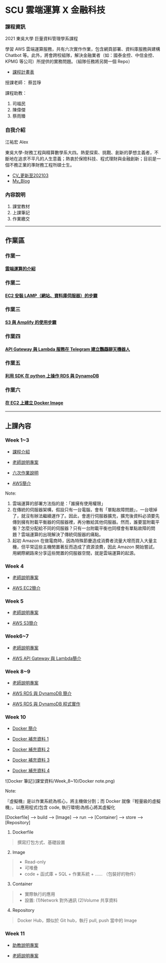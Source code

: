 # SCU 雲端運算 X 金融科技
### 課程資訊
2021 東吳大學 巨量資料管理學系課程

學習 AWS 雲端運算服務，共有六次實作作業，包含網頁部署、資料庫服務與建構 Chatbot 等。此外，將會跨校組隊，解決金融業者（如：國泰金控、中信金控、KPMG 等公司）所提供的實務問題。（組隊任務將另開一個 Repo）

* [課程計畫表](http://doc.sys.scu.edu.tw/teachplanHtml/1092/1092MDM65001.html)

授課老師：
蔡芸琤

課程助教：
1. 司福民
2. 陳偉傑
3. 蔡雨臻


### 自我介紹
江祐宏 Alex 

東吳大學-財務工程與精算數學系大四。熱愛探索、挑戰、創新的夢想主義者，不斷地在追求不平凡的人生意義；熱衷於保險科技、程式理財與金融創新；目前是一個不務正業的準財務工程所碩士生。

* [CV_更新至202103](CV_江祐宏.pdf)
* [My_Blog](https://atigerhh880208.medium.com/)

### 內容說明

1. 課堂教材
2. 上課筆記
3. 作業繳交

---
## 作業區
### 作業一
#### [雲端運算的介紹](作業繳交/HW1/HW1.md)

### 作業二
#### [EC2 安裝 LAMP（網站、資料庫伺服器）的步驟](https://youtu.be/S7PzpCE3wF8)

### 作業三
#### [S3 與 Amplify 的使用步驟](https://youtu.be/0ervr1afPbM)

### 作業四
#### [API Gateway 與 Lambda 服務在 Telegram 建立鸚鵡聊天機器人](https://youtu.be/-eHEsRW3D-k)

### 作業五
#### [利用 SDK 在 python 上操作 RDS 與 DynamoDB]()

### 作業六
#### [在 EC2 上建立 Docker Image]()

---
## 上課內容
### Week 1~3
* [課程介紹](https://docs.google.com/presentation/d/e/2PACX-1vQQ4-146uvQCZn9VjZKTZM2P_svSrkrzvVN2dlKmXVK3IlqYWTTmBfaG1unOBZ65gOuVyac4c__RIj2/pub?start=false&loop=false&delayms=3000&fbclid=IwAR3B47fq5aXUh_oa6KUf2rF3MyEMeNgh7AU6a_uF2i1gYdL40TOSx06EHtM&slide=id.gbde736d55e_0_107)

* [老師說明專案](https://docs.google.com/presentation/d/1X4xUq4O2z27M1i6cqEV-dBdGyW9aj7nUyFNspkVuF_0/edit#slide=id.gbde736d55e_0_107)

* [六次作業說明](課堂資料/Week_1-3/20210221_Cloud-Computing_Introduction.pptx)

* [AWS簡介](課堂資料/Week_1-3/20210221_Cloud_Computing_Fields.pptx)

Note:
1. 雲端運算的部署方法指的是：「誰擁有使用權限」
2. 在傳統的伺服器架構，假設只有一台電腦，會有「單點故障問題」，一台壞掉了，就沒有辦法繼續運作了。因此，會進行伺服器擴充，擴充後資料必須要先傳到擁有附載平衡器的伺服器裡，再分散給其他伺服器。然而，誰要當附載平衡？怎麼分配給不同的伺服器？只有一台附載平衡也同樣會有單點故障的問題？雲端運算的出現解決了傳統伺服器的痛點。
3. 起初 Amazon 在做電商時，因為特殊節慶造成消費者流量大增而買入大量主機，但平常這些主機閒置著反而造成了資源浪費，因此 Amazon 開始嘗試，用網際網路來分享這些閒置的伺服器空間，就是雲端運算的起源。

### Week 4
* [老師說明專案](https://docs.google.com/presentation/d/e/2PACX-1vTgVktGm1OwqWspx_PkFQlhR6oqPFXTV5oj0JYOdR-guBzKBEbyXLfKKXRenI2HkhT4iHwYGStgoAIA/pub?start=false&loop=false&delayms=3000&slide=id.gc356cb2501_0_119)

* [AWS EC2簡介](課堂資料/Week_4/EC2_with_LAMP.pptx)

### Week 5
* [老師說明專案](https://docs.google.com/presentation/d/1-FBkCGspeQP25hUPDf7VRT7mN50Fn5uBvBH7vI-GDkY/edit#slide=id.gbde736d55e_0_107)

* [AWS S3簡介](課堂資料/Week_5/S3_Static_Web_Hosting.pptx)

### Week6~7
* [老師說明專案](https://docs.google.com/presentation/d/1IsY6-iJ85igRFtwcVSprsv0J_dPTxUisQaOCmDKxfrs/edit#slide=id.gbde736d55e_0_107)

* [AWS API Gateway 與 Lambda簡介](課堂資料/Week_6-7/20210329_API_Gateway_Lambda_Chatbot.pptx)

### Week 8~9
* [老師說明專案](https://docs.google.com/presentation/d/1lKEjVD89RqyJKzTYhfanL6EdN6AHLfiodcv9jbqLxK0/edit#slide=id.gbde736d55e_0_107)

* [AWS RDS 與 DynamoDB 簡介](課堂資料/Week_8~10/RDS_DynamoDB_CRUD.pptx)

* [AWS RDS 與 DynamoDB 程式實作](課堂資料/Week_8~10/Cloud_Computing_Database_Services.ipynb)


### Week 10
* [Docker 簡介](https://www.notion.so/Docker-5cc2ffdbebd44dc1ab46ab1dfc31ebeb)

* [Docker 補充資料 1](https://philipzheng.gitbook.io/docker_practice/)

* [Docker 補充資料 2](https://tw.alphacamp.co/blog/docker-introduction)

* [Docker 補充資料 3](https://cwhu.medium.com/docker-tutorial-101-c3808b899ac6)

* [Docker 補充資料 4](https://github.com/komavideo/LearnDocker)

![Docker 筆記](課堂資料/Week_8~10/Docker note.png)

Note:

『虛擬機』是以作業系統為核心，將主機做分割；而 Docker 就像『輕量級的虛擬機』，以應用程式(包含 code, 執行環境)為核心將其虛擬化

[Dockerfile] --> build --> [Image] --> run --> [Container] --> store --> [Repository]

1. Dockerfile
> 撰寫打包方式、基礎設置

2. Image
> * Read-only
> * 可堆疊
> * code + 函式庫 + SQL + 作業系統 + ...... （包裝好的物件）

3. Container
> * 實際執行的應用
> * 設置: (1)Network 對外通訊 (2)Volume 共享資料

4. Repository
> Docker Hub，類似於 Git hub，執行 pull, push 當中的 Image



### Week 11
* [助教說明專案](https://docs.google.com/presentation/d/e/2PACX-1vR6RshhTnxcEtebBKObOhpKNpoioxb8O3zNBlVpx6BNYX8tFN-MYQJeA9lGRgNnirDL9Ciwi1odpinD/pub?start=false&loop=false&delayms=3000&slide=id.p)

* [老師說明專案](https://docs.google.com/presentation/d/1NCjvK2YB8ruf-HmYuiH7tp5wU5HcktBY-sKMwaAj5G0/edit#slide=id.gbde736d55e_0_107)
